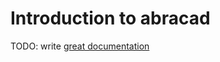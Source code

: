 # Introduction to abracad

TODO: write [great documentation](http://jacobian.org/writing/great-documentation/what-to-write/)
